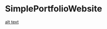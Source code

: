 # SimplePortfolioWebsite

[alt text](https://github.com/RazanAlmahdi/SimplePortfolioWebsite/blob/main/interface.png)
